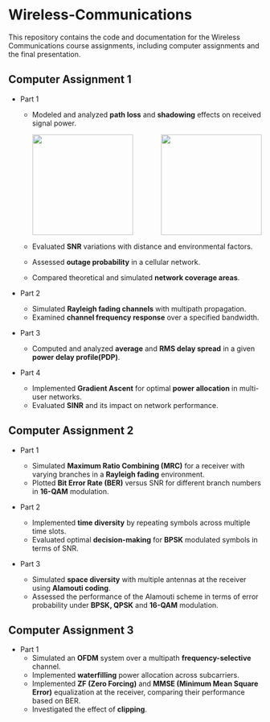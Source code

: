 # Wireless-Communications
This repository contains the code and documentation for the Wireless Communications course assignments, including computer assignments and the final presentation.

## Computer Assignment 1
- Part 1
  - Modeled and analyzed **path loss** and **shadowing** effects on received signal power.
    
    <div style="display: flex; justify-content: space-between;">
      <img src="https://github.com/user-attachments/assets/5896f6c8-b802-44c1-a38b-c945dc9a6b39" height="200">
      <img src="https://github.com/user-attachments/assets/8a64ca88-2d63-4d83-8c86-c59d330b8507" height="200">
    </div>
  - Evaluated **SNR** variations with distance and environmental factors.
  - Assessed **outage probability** in a cellular network.
  - Compared theoretical and simulated **network coverage areas**.

- Part 2
  - Simulated **Rayleigh fading channels** with multipath propagation.
  - Examined **channel frequency response** over a specified bandwidth.

- Part 3
  - Computed and analyzed **average** and **RMS delay spread** in a given **power delay profile(PDP)**.

- Part 4
  - Implemented **Gradient Ascent** for optimal **power allocation** in multi-user networks.
  - Evaluated **SINR** and its impact on network performance.


## Computer Assignment 2

- Part 1
  - Simulated **Maximum Ratio Combining (MRC)** for a receiver with varying branches in a **Rayleigh fading** environment.
  - Plotted **Bit Error Rate (BER)** versus SNR for different branch numbers in **16-QAM** modulation.

- Part 2
  - Implemented **time diversity** by repeating symbols across multiple time slots.
  - Evaluated optimal **decision-making** for **BPSK** modulated symbols in terms of SNR.

- Part 3
  - Simulated **space diversity** with multiple antennas at the receiver using **Alamouti coding**.
  - Assessed the performance of the Alamouti scheme in terms of error probability under **BPSK, QPSK** and **16-QAM** modulation.


## Computer Assignment 3

- Part 1
  - Simulated an **OFDM** system over a multipath **frequency-selective** channel.
  - Implemented **waterfilling** power allocation across subcarriers.
  - Implemented **ZF (Zero Forcing)** and **MMSE (Minimum Mean Square Error)** equalization at the receiver, comparing their performance based on BER.
  - Investigated the effect of **clipping**.
